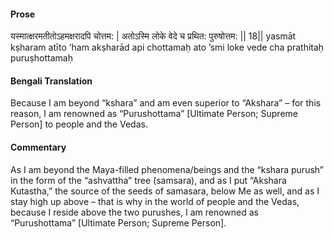 #### Prose 

यस्मात्क्षरमतीतोऽहमक्षरादपि चोत्तम: |
अतोऽस्मि लोके वेदे च प्रथित: पुरुषोत्तम: || 18||
yasmāt kṣharam atīto ’ham akṣharād api chottamaḥ
ato ’smi loke vede cha prathitaḥ puruṣhottamaḥ

 #### Bengali Translation 

Because I am beyond “kshara” and am even superior to “Akshara” – for this reason, I am renowned as “Purushottama” [Ultimate Person; Supreme Person] to people and the Vedas. 

 #### Commentary 

As I am beyond the Maya-filled phenomena/beings and the “kshara purush” in the form of the “ashvattha” tree (samsara), and as I put “Akshara Kutastha,” the source of the seeds of samasara, below Me as well, and as I stay high up above – that is why in the world of people and the Vedas, because I reside above the two purushes, I am renowned as “Purushottama” [Ultimate Person; Supreme Person]. 